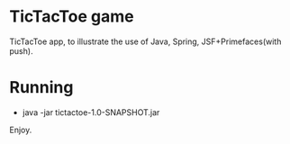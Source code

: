 # TicTacToe game

TicTacToe app, to illustrate the use of Java, Spring, JSF+Primefaces(with push).

# Running

- java -jar tictactoe-1.0-SNAPSHOT.jar

Enjoy.
